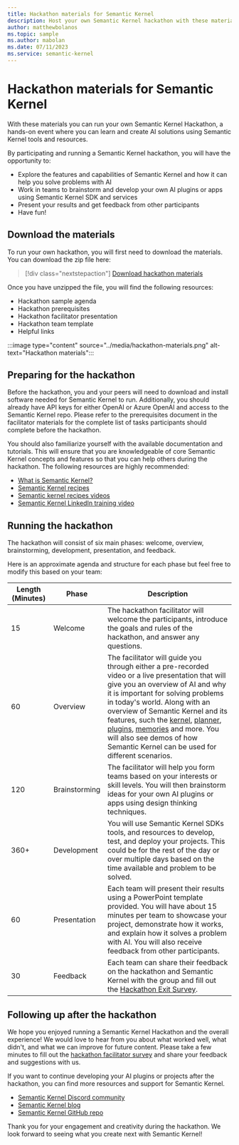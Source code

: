 ```yaml
---
title: Hackathon materials for Semantic Kernel
description: Host your own Semantic Kernel hackathon with these materials.
author: matthewbolanos
ms.topic: sample
ms.author: mabolan
ms.date: 07/11/2023
ms.service: semantic-kernel 
---
```

# Hackathon materials for Semantic Kernel


With these materials you can run your own Semantic Kernel Hackathon, a hands-on event where you can learn and create AI solutions using Semantic Kernel tools and resources. 

By participating and running a Semantic Kernel hackathon, you will have the opportunity to:

- Explore the features and capabilities of Semantic Kernel and how it can help you solve problems with AI
- Work in teams to brainstorm and develop your own AI plugins or apps using Semantic Kernel SDK and services
- Present your results and get feedback from other participants 
- Have fun!



## Download the materials
To run your own hackathon, you will first need to download the materials. You can download the zip file here:

> [!div class="nextstepaction"]
> [Download hackathon materials](https://aka.ms/sk/hack/materials)

Once you have unzipped the file, you will find the following resources:
- Hackathon sample agenda
- Hackathon prerequisites
- Hackathon facilitator presentation
- Hackathon team template
- Helpful links

:::image type="content" source="../media/hackathon-materials.png" alt-text="Hackathon materials":::

## Preparing for the hackathon
Before the hackathon, you and your peers will need to download and install software needed for Semantic Kernel to run. Additionally, you should already have API keys for either OpenAI or Azure OpenAI and access to the Semantic Kernel repo. Please refer to the prerequisites document in the facilitator materials for the complete list of tasks participants should complete before the hackathon.

You should also familiarize yourself with the available documentation and tutorials. This will ensure that you are knowledgeable of core Semantic Kernel concepts and features so that you can help others during the hackathon. The following resources are highly recommended:

- [What is Semantic Kernel?](../overview/index.md)
- [Semantic Kernel recipes](../get-started/tutorials.md)
- [Semantic kernel recipes videos](https://devblogs.microsoft.com/semantic-kernel/recipes/)
- [Semantic Kernel LinkedIn training video](https://www.linkedin.com/learning/introducing-semantic-kernel-building-ai-based-apps/introducing-semantic-kernel)

## Running the hackathon
The hackathon will consist of six main phases: welcome, overview, brainstorming, development, presentation, and feedback. 

Here is an approximate agenda and structure for each phase but feel free to modify this based on your team:

| Length (Minutes)  | Phase       | Description                                                                                                                                                                                                                                                                                                                                                                              |
| ----- | ----------- | ---------------------------------------------------------------------------------------------------------------------------------------------------------------------------------------------------------------------------------------------------------------------------------------------------------------------------------------------------------------------------------------- |
| 15  | Welcome     | The hackathon facilitator will welcome the participants, introduce the goals and rules of the hackathon, and answer any questions. |
| 60  | Overview    | The facilitator will guide you through either a pre-recorded video or a live presentation that will give you an overview of AI and why it is important for solving problems in today's world. Along with an overview of Semantic Kernel and its features, such the [kernel](../create-chains/kernel.md), [planner](../create-chains/planner.md), [plugins](../create-plugins/index.md), [memories](../memories/index.md) and more. You will also see demos of how Semantic Kernel can be used for different scenarios.                              |
| 120 | Brainstorming | The facilitator will help you form teams based on your interests or skill levels. You will then brainstorm ideas for your own AI plugins or apps using design thinking techniques.  |
| 360+ | Development | You will use Semantic Kernel SDKs tools, and resources to develop, test, and deploy your projects. This could be for the rest of the day or over multiple days based on the time available and problem to be solved. |
| 60 | Presentation   | Each team will present their results using a PowerPoint template provided. You will have about 15 minutes per team to showcase your project, demonstrate how it works, and explain how it solves a problem with AI. You will also receive feedback from other participants. |
| 30 | Feedback   | Each team can share their feedback on the hackathon and Semantic Kernel with the group and fill out the [Hackathon Exit Survey](https://aka.ms/sk/hack/feedback). |


## Following up after the hackathon
We hope you enjoyed running a Semantic Kernel Hackathon and the overall experience! We would love to hear from you about what worked well, what didn't, and what we can improve for future content. Please take a few minutes to fill out the [hackathon facilitator survey](https://aka.ms/sk/hack/facilitatorfeedback) and share your feedback and suggestions with us.

If you want to continue developing your AI plugins or projects after the hackathon, you can find more resources and support for Semantic Kernel.
 
- [Semantic Kernel Discord community](https://aka.ms/sk/discord)
- [Semantic Kernel blog](https://devblogs.microsoft.com/semantic-kernel/)
- [Semantic Kernel GitHub repo](https://github.com/microsoft/semantic-kernel)

Thank you for your engagement and creativity during the hackathon. We look forward to seeing what you create next with Semantic Kernel!